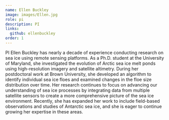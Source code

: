```yaml
---
name: Ellen Buckley
image: images/Ellen.jpg
role: pi
description: PI
links:
  github: ellenbuckley
order: 1
---
```


PI Ellen Buckley has nearly a decade of experience conducting research on sea ice using remote sensing platforms. As a Ph.D. student at the University of Maryland, she investigated the evolution of Arctic sea ice melt ponds using high-resolution imagery and satellite altimetry. During her postdoctoral work at Brown University, she developed an algorithm to identify individual sea ice floes and examined changes in the floe size distribution over time. Her research continues to focus on advancing our understanding of sea ice processes by integrating data from multiple satellite sensors to create a more comprehensive picture of the sea ice environment. Recently, she has expanded her work to include field-based observations and studies of Antarctic sea ice, and she is eager to continue growing her expertise in these areas.
